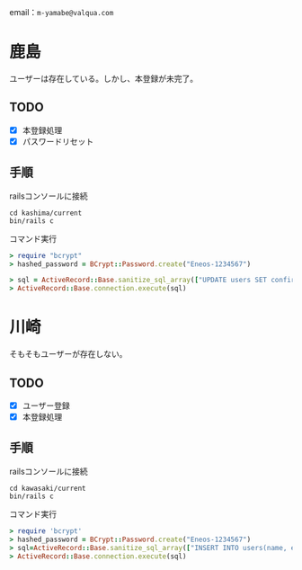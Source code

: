 email：`m-yamabe@valqua.com`


# 鹿島
ユーザーは存在している。しかし、本登録が未完了。
## TODO
- [x] 本登録処理
- [x] パスワードリセット

## 手順
railsコンソールに接続
```
cd kashima/current
bin/rails c
```

コマンド実行
```ruby
> require "bcrypt"
> hashed_password = BCrypt::Password.create("Eneos-1234567")

> sql = ActiveRecord::Base.sanitize_sql_array(["UPDATE users SET confirmed_at = ?, encrypted_password = ? WHERE email = 'm-yamabe@valqua.com'", Time.now, hashed_password])
> ActiveRecord::Base.connection.execute(sql)
```

# 川崎
そもそもユーザーが存在しない。
## TODO
- [x] ユーザー登録
- [x] 本登録処理

## 手順
railsコンソールに接続
```
cd kawasaki/current
bin/rails c
```

コマンド実行
```ruby
> require 'bcrypt'
> hashed_password = BCrypt::Password.create("Eneos-1234567")
> sql=ActiveRecord::Base.sanitize_sql_array(["INSERT INTO users(name, email, encrypted_password, valqua, valqua_role, confirmed_at, created_at, updated_at, otp_required_for_login) VALUES (?, ?, ?, ?, ?, ?, ?, ?, ?)",'山邊 雅之','m-yamabe@valqua.com',hashed_password,1,'superuser',Time.now,Time.now,Time.now,1])
> ActiveRecord::Base.connection.execute(sql)
```